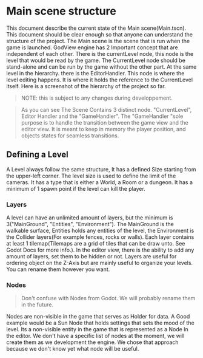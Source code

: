 # Main scene structure

This document describe the current state of the Main scene(Main.tscn). This document should be clear enough so that anyone can understand the structure of the project. The Main scene is the scene that is run when the game is launched. GodView engine has 2 Important concept that are independent of each other. There is the currentLevel node, this node is the level that would be read by the game. The CurrentLevel node should be stand-alone and can be run by the game without the other part. At the same level in the hierarchy. there is the EditorHandler. This node is where the level editing happens. It is where it holds the reference to the CurrentLevel itself. Here is a screenshot of the hierarchy of the project so far.

> NOTE: this is subject to any changes during developpement.

> As you can see The Scene Contains 3 distinct node. "CurrentLevel", Editor Handler and the "GameHandler". The "GameHandler "sole purpose is to handle the transition between the game view and the editor view. It is meant to keep in memory the player position, and objects states for seamless transitions.

## Defining a Level

A Level always follow the same structure, It has a defined Size starting from the upper-left corner. The level size is used to define the limit of the cameras. It has a type that is either a World, a Room or a dungeon. It has a minimum of 1 spawn point if the level can kill the player. 

### Layers

A level can have an unlimited amount of layers, but the minimum is 3("MainGround", "Entities", "Environment"). The MainGround is the walkable surface, Entities holds any entities of the level, the Environment is the Collider layers(For example fences, rocks or walls). Each layer contains at least 1 tilemap(Tilemaps are a grid of tiles that can be draw unto. See Godot Docs for more info.). In the editor view, there is the ability to add any amount of layers, set them to be hidden or not. Layers are useful for ordering object on the Z-Axis but are mainly useful to organize your levels. You can rename them however you want.

### Nodes

> Don't confuse with Nodes from Godot. We will probably rename them in the future.

Nodes are non-visible in the game that serves as Holder for data. A Good example would be a Sun Node that holds settings that sets the mood of the level. Its a non-visible entity in the game that is represented as a Node In the editor. We don't have a specific list of nodes at the moment, we will create them as we development the engine. We chose that approach because we don't know yet what node will be useful.
